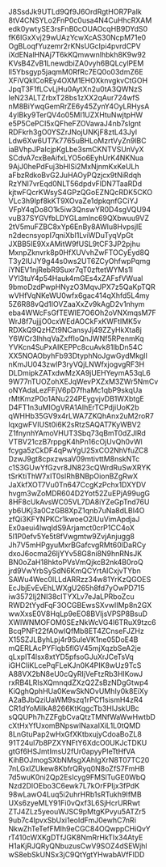 J8SsdJk9UTLd9Qf9J6OrdRgtHOR7PaIk
8tV4CNSYLo2FnP0c0usa4N4CuHhcRXAM
edk0ywtySE3rsFnB0cOUAOcqHB9DYdS0
fK6IGxXvj29wUAzYcwXcAS30NcpM71e0
OgBLoqfYuzemr2rKNsUGcIpi4pvrdCPV
iXdENalHNAj7T6kKQmwwnlhbkh8K9w92
KVsB4ZvB1LnewdbiZA0vyh6BQLcylPEM
lI5Ybsgyp5jaqmM0RfRc7EQ0o03dmZ6E
XFiVQkICoREy4OXM1EHOXknvgkvCtGOH
JpqT3F1fLCvLjHu0AytXn2u0tA3QWNzS
IeN23ALTZrbxT28bs1zXX2qAur724wfS
nM8BiYwqGemRrZE6y45ZynY4OyLRHysA
4yIBky9TerQV4o05MI1UZXHtuNwjtpHW
e5P5CePCI5xQFheFZOVawaJ4nb7sIgnt
RDFkrh3gO0YSZrJNojUNKjF8ztL43Jyl
Ldw6Xw6UT7k7765uBHLoMzrtVyZn9lBC
iaBVhpJPaIcjpKgLbe3smCKNTVSUnVyX
SCdvA7cxBeAifxLYO5o6EyhUrK4NKNua
9AjJ0hePdFuj3bHlSi2MxNjnmKxKeULh
aFbzRdkoBvG2JuHAOyPQzjcx9tNiRdqh
RzYNI7vrEqd0NLT56dpdvFlDN7TaaRDd
kjtwFQcrKWsyS4GPzQGoEZNQcRDK5CKO
VLc3h9Ipf8kKT9XOvaZe1dpkqnfGCiYJ
VFpY4qDo8O1k5iw3QnswYR0D4sgVQU94
vuB37SYGVfbLDYGLamInc69QXbwuu9VZ
2tV5muFZBC8xYp6EnBy8AWlu8HvpsjIE
n2decnsyopI7qniXbI1LviWDuTyqVpGt
JXBB5IE9XxAMitW9fUSL9tCF3JP2pjhu
MxnpZknvrk8p0HfXUVvhZwFTOCyEyd8Q
T3y2IUJY9g44s0ws2UT6ZCyOhfwpPqmg
iYNEV1njRebR9Suxr7qT0zftetWYMs1I
VYl3tuY4p54Hauk4mGEs4xZAFsfVWual
9bmoDzdPwpHNyzO3MqvJPX7z5QaKpTQR
wVHfVqNKeWU0wfx6gac414qXhfd5L4my
5Z6R88vQd1IOVZaaXxZv9kAgD2v1nhym
eba4WWcFsGfTEWIE7O6Oh2oVNXmqsM7F
WrJ8f7ujjjO0cxWEdAOCkFxKWFtIMK5v
RDXkQ9QzHZt9NCansyJj49ZZyHkXta8j
Y6WCr3lhhqVaZxffIoQnJWNf5RPenmKq
YVKcn4SuPxAIKEPPc8cuAvk81IbDn54C
XX5NOAObyhFb93DtyphNoJgwGydMkglI
nKmJU043zwlP3ryVQjLNWfxjogvgRF3H
DLDmipkZATxdwMzXA9jUEHYeymA53qL6
9W77nTUOZohXEJqWevPXZxM3ZWr5NmCv
oNYAdaLezFFjV6pD7fhaMc1qbP9skqUa
rMtKmzP0o1ANu224PEygvjvDB1WXbtgE
D4FT1n3uMlOgVRA1AIhErTCPdjiUoK2b
qWHHb35GV9x4rLWA7ZKQhAnx2uM2roR7
lqxgwFVIUSt0i6K2sRtzSAQAT7KyWBV2
Z1fnynhYAmoVHUT3Sbq73qBmT0dZJlRd
VTBV21czB7rppgK4hPn16cOjUvQh0vWl
fcyga5zCkDF4qPwYgU2SxCO2NhVfuZC8
DzwJ9gt8cpxzwsaV09mtivttM8nskNTc
c1S3GUwYfGzvr8JN823cQWrdRuSwXRYK
tSrKtiThW7xIT0sIRhBNBpOionBZgRwX
JaXkfXOT7Vu0Tn647CcgKzPchx1DXYDV
hvgm3wZoMDR604D2Yot52ZuEPjA99ugG
8HF8cUkAvsWC05VL7DA8iYZeGpTnd76U
yb6UKj3a0CzGB8XpZ1qnb7uNa8dLBI4O
zfQi3KFYNPKCr1kwoeO2lUuVimApdjaJ
Ex0aeui4lwqIdS9Arjamct0crP1CC4oX
5l1P0efv5Ye5t8fVwgmtw9ZvjAnjugg8
Jh7V5mHPgyuMxrBGafcvgRMt60lDaRCy
dxoJ6ocma26ljYYv58G8ni8N9hnRNsJK
BN0oZaH18hktoPVsVmQjkcB2nk4B0roQ
jrd9VwYrbSySdN6KmQCYrtAICxjvTYbn
SAWu4Wec0ILLdARRzz34w81YrKzQGOES
EcJbjEvEvEhLWXgU265h8fd7yOwPD715
iw3572Ij2NI38cITYXLv7eJaLPRboZcu
RWD2tYydFqF3OCGBEwsSXvwIIMp8n2GX
wwXxsE0V8HqLp9eEO8BVIjsVPSP8BsuD
XWlWNMOFOM0SEzNkWcVG4l6TRuX9tzc6
BcqPNFt22fA0wlQfMb8ET4ZCnseFJZHz
X15SZJLByhLpj4r9SuIeVK1ne05DoE4B
mQERLAcPYFlqb5flGV45mjXqzbSeA2je
qLxpIT4lsx8xtYD5pfsoGJuXrJCeTsVq
iGHCIiKLcePqFLeKJn0K4PIK8wUz9TcS
A88VX2bN8eU0cQyRIjVeFtzRb3HIKowJ
rxRB4LRIsXQmnqdZXzQ2ZsBzNDgGtwp4
KiQghQphHUa0KewSkNOvUMhIy0k8EiXy
A2aBJbQziUaWM9szq1rPCf1sismH4zR4
CR1dYoMilkA8266KtKqgcTb3HIJskUBc
sQQUPh7hZZFgbCvaQtzTMNfWaWwHwtbD
cXtHxYfUxomBNpswINaxaIXiL1L0tQMD
8LnGtuPap2wHxGfXKtbxujyCdoaBoZL8
91T24ul7b8PZXYNFtY6XdcO0UKJcTDKU
gtGf6HSJmtImsU2fUr0apyyPIeTtHfVA
KihBOJmogSXbNMsgXAhlgXrN8T07TC20
7nLGxlZUkew8KbfrQRyq0N8oZfS7FmHB
7d5wuK0ni2Qp2EsIcyg9FMSlTuGE0WbQ
Nzd2DIOEbo3C6ewk7L7kOrFPIjx3fPdK
98wLawO4Luq5i2uhrHRb1sRTukh9IfMB
UXs6zyeMLY91Fi0vQxf3L6SjHcrURRwt
ZTJ4ZLz5yeouWJSC9pMtgKPvyu5ATZr5
9ub7c4lpvxSbUxi1eoIdFmJ0ewhC7nRi
NkwZhTeTefFMIh9eCGC84OQwppCHiQvY
rT410cWXKgDTfJGK8NmRrHkTIx34AtyE
H1aKjRJQRyQNbuzusCwV9SOZ4dSEWjhl
wS8ebSkUNSx3jC9QtYgtYHwabAVfFlDD
